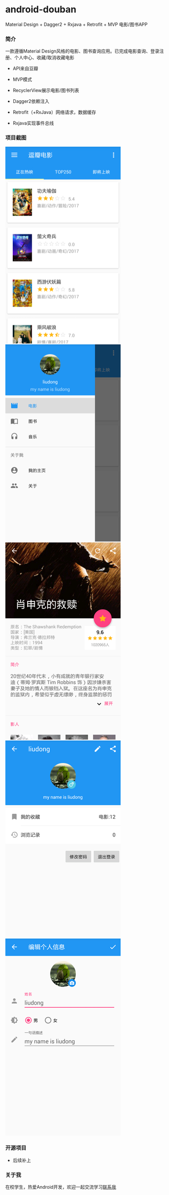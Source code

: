 # android-douban

Material Design + Dagger2 + Rxjava + Retrofit + MVP 电影/图书APP

### 简介

一款遵循Material Design风格的电影、图书查询应用。已完成电影查询、登录注册、个人中心、收藏/取消收藏电影

- API来自豆瓣

- MVP模式

- RecyclerView展示电影/图书列表

- Dagger2依赖注入

- Retrofit（+RxJava）网络请求，数据缓存

- Rxjava实现事件总线

### 项目截图

![](https://github.com/liudg/android-douban/raw/master/screenshots/1.jpg)
![](https://github.com/liudg/android-douban/raw/master/screenshots/2.jpg)
![](https://github.com/liudg/android-douban/raw/master/screenshots/3.jpg)
![](https://github.com/liudg/android-douban/raw/master/screenshots/4.jpg)
![](https://github.com/liudg/android-douban/raw/master/screenshots/5.jpg)

### 开源项目

- 后续补上

### 关于我

在校学生，热爱Android开发，欢迎一起交流学习[联系我](mailto:liudg95@gmail.com)